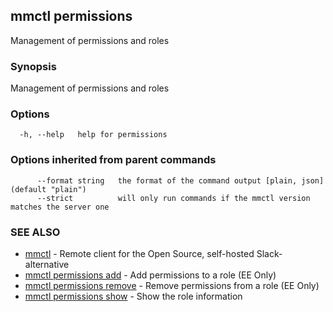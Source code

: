 ## mmctl permissions

Management of permissions and roles

### Synopsis

Management of permissions and roles

### Options

```
  -h, --help   help for permissions
```

### Options inherited from parent commands

```
      --format string   the format of the command output [plain, json] (default "plain")
      --strict          will only run commands if the mmctl version matches the server one
```

### SEE ALSO

* [mmctl](mmctl.md)	 - Remote client for the Open Source, self-hosted Slack-alternative
* [mmctl permissions add](mmctl_permissions_add.md)	 - Add permissions to a role (EE Only)
* [mmctl permissions remove](mmctl_permissions_remove.md)	 - Remove permissions from a role (EE Only)
* [mmctl permissions show](mmctl_permissions_show.md)	 - Show the role information

